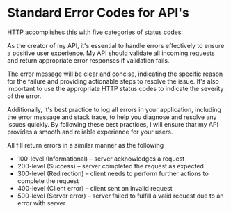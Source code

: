 <h1>Standard Error Codes for API's</h1>

HTTP accomplishes this with five categories of status codes:

As the creator of my API, it's essential to handle errors effectively to ensure a positive user experience. 
My API should validate all incoming requests and return appropriate error responses if validation fails. 

The error message will be clear and concise, indicating the specific reason for the failure and providing actionable steps to resolve the issue. 
It's also important to use the appropriate HTTP status codes to indicate the severity of the error. 

Additionally, it's best practice to log all errors in your application, including the error message and stack trace, to help you diagnose and resolve any issues quickly. 
By following these best practices, I will ensure that my API provides a smooth and reliable experience for your users.

All fill return errors in a similar manner as the following

<ul>
<li>100-level (Informational) – server acknowledges a request</li>
<li>200-level (Success) – server completed the request as expected</li>
<li>300-level (Redirection) – client needs to perform further actions to complete the request</li>
<li>400-level (Client error) – client sent an invalid request</li>
<li>500-level (Server error) – server failed to fulfill a valid request due to an error with server</li>
</ul>

